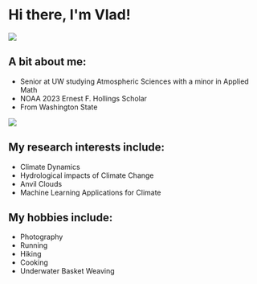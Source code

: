 # Hi there, I'm Vlad!

<img src="earlpeak.jpg"/>

## A bit about me:
* Senior at UW studying Atmospheric Sciences with a minor in Applied Math
* NOAA 2023 Ernest F. Hollings Scholar
* From Washington State

<img src="_DSC3887.JPG"/>

## My research interests include:
* Climate Dynamics
* Hydrological impacts of Climate Change
* Anvil Clouds
* Machine Learning Applications for Climate

## My hobbies include:
* Photography
* Running
* Hiking
* Cooking
* Underwater Basket Weaving

